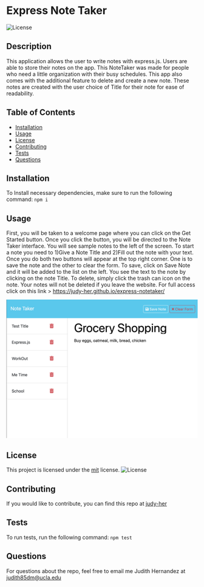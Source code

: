 # Express Note Taker

![License](https://img.shields.io/badge/License-MIT-yellow.svg)

## Description

This application allows the user to write notes with express.js. Users are able to store their notes on the app. This NoteTaker was made for people who need a little organization with their busy schedules. This app also comes with the additional feature to delete and create a new note. These notes are created with the user choice of Title for their note for ease of readability.

## Table of Contents

- [Installation](#installation)
- [Usage](#usage)
- [License](#license)
- [Contributing](#contributing)
- [Tests](#tests)
- [Questions](#questions)

## Installation

To Install necessary dependencies, make sure to run the following command:
`npm i`

## Usage

First, you will be taken to a welcome page where you can click on the Get Started button. Once you click the button, you will be directed to the Note Taker interface. You will see sample notes to the left of the screen. To start a note you need to 1)Give a Note Title and 2)Fill out the note with your text. Once you do both two buttons will appear at the top right corner. One is to save the note and the other to clear the form. To save, click on Save Note and it will be added to the list on the left. You see the text to the note by clicking on the note Title. To delete, simply click the trash can icon on the note. Your notes will not be deleted if you leave the website.
For full access click on this link > https://judy-her.github.io/express-notetaker/

![NoteTaker](public/assets/images/Screenshot-notetaker.png)

## License

This project is licensed under the [mit](https://opensource.org/licenses/MIT) license.
![License](https://img.shields.io/badge/License-MIT-yellow.svg)

## Contributing

If you would like to contribute, you can find this repo at [judy-her](https://github.com/judy-her)

## Tests

To run tests, run the following command:
`npm test`

## Questions

For questions about the repo, feel free to email me Judith Hernandez at judith85dm@ucla.edu
